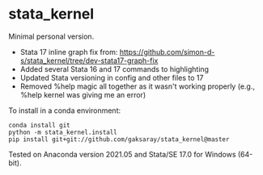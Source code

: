 # stata_kernel

Minimal personal version.
- Stata 17 inline graph fix from: https://github.com/simon-d-s/stata_kernel/tree/dev-stata17-graph-fix
- Added several Stata 16 and 17 commands to highlighting
- Updated Stata versioning in config and other files to 17
- Removed %help magic all together as it wasn't working properly (e.g., %help kernel was giving me an error)

To install in a conda environment:
```
conda install git
python -m stata_kernel.install
pip install git+git://github.com/gaksaray/stata_kernel@master
```
Tested on Anaconda version 2021.05 and Stata/SE 17.0 for Windows (64-bit).
